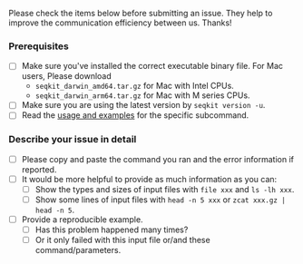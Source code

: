 Please check the items below before submitting an issue.
They help to improve the communication efficiency between us.
Thanks!

### Prerequisites

- [ ] Make sure you've installed the correct executable binary file.
    For Mac users, Please download 
    - `seqkit_darwin_amd64.tar.gz` for Mac with Intel CPUs.
    - `seqkit_darwin_arm64.tar.gz` for Mac with M series CPUs.
- [ ] Make sure you are using the latest version by `seqkit version -u`.
- [ ] Read the [usage and examples](http://bioinf.shenwei.me/seqkit/usage/) for the specific subcommand.

### Describe your issue in detail

- [ ] Please copy and paste the command you ran and the error information if reported.
- [ ] It would be more helpful to provide as much information as you can:
    - [ ] Show the types and sizes of input files with `file xxx` and `ls -lh xxx`.
    - [ ] Show some lines of input files with `head -n 5 xxx` or `zcat xxx.gz | head -n 5`.
- [ ] Provide a reproducible example.
    - [ ] Has this problem happened many times? 
    - [ ] Or it only failed with this input file or/and these command/parameters.
